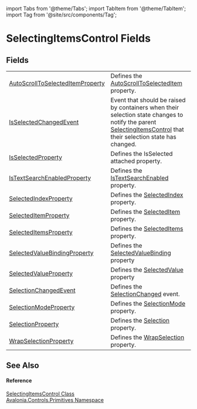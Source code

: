import Tabs from '@theme/Tabs'; 
import TabItem from '@theme/TabItem'; 
import Tag from '@site/src/components/Tag'; 

# SelectingItemsControl Fields




## Fields
<table>
<tr>
<td><a href="F_Avalonia_Controls_Primitives_SelectingItemsControl_AutoScrollToSelectedItemProperty">AutoScrollToSelectedItemProperty</a></td>
<td>Defines the <a href="P_Avalonia_Controls_Primitives_SelectingItemsControl_AutoScrollToSelectedItem">AutoScrollToSelectedItem</a> property.</td>
</tr>
<tr>
<td><a href="F_Avalonia_Controls_Primitives_SelectingItemsControl_IsSelectedChangedEvent">IsSelectedChangedEvent</a></td>
<td>Event that should be raised by containers when their selection state changes to notify the parent <a href="T_Avalonia_Controls_Primitives_SelectingItemsControl">SelectingItemsControl</a> that their selection state has changed.</td>
</tr>
<tr>
<td><a href="F_Avalonia_Controls_Primitives_SelectingItemsControl_IsSelectedProperty">IsSelectedProperty</a></td>
<td>Defines the IsSelected attached property.</td>
</tr>
<tr>
<td><a href="F_Avalonia_Controls_Primitives_SelectingItemsControl_IsTextSearchEnabledProperty">IsTextSearchEnabledProperty</a></td>
<td>Defines the <a href="P_Avalonia_Controls_Primitives_SelectingItemsControl_IsTextSearchEnabled">IsTextSearchEnabled</a> property.</td>
</tr>
<tr>
<td><a href="F_Avalonia_Controls_Primitives_SelectingItemsControl_SelectedIndexProperty">SelectedIndexProperty</a></td>
<td>Defines the <a href="P_Avalonia_Controls_Primitives_SelectingItemsControl_SelectedIndex">SelectedIndex</a> property.</td>
</tr>
<tr>
<td><a href="F_Avalonia_Controls_Primitives_SelectingItemsControl_SelectedItemProperty">SelectedItemProperty</a></td>
<td>Defines the <a href="P_Avalonia_Controls_Primitives_SelectingItemsControl_SelectedItem">SelectedItem</a> property.</td>
</tr>
<tr>
<td><a href="F_Avalonia_Controls_Primitives_SelectingItemsControl_SelectedItemsProperty">SelectedItemsProperty</a></td>
<td>Defines the <a href="P_Avalonia_Controls_Primitives_SelectingItemsControl_SelectedItems">SelectedItems</a> property.</td>
</tr>
<tr>
<td><a href="F_Avalonia_Controls_Primitives_SelectingItemsControl_SelectedValueBindingProperty">SelectedValueBindingProperty</a></td>
<td>Defines the <a href="P_Avalonia_Controls_Primitives_SelectingItemsControl_SelectedValueBinding">SelectedValueBinding</a> property</td>
</tr>
<tr>
<td><a href="F_Avalonia_Controls_Primitives_SelectingItemsControl_SelectedValueProperty">SelectedValueProperty</a></td>
<td>Defines the <a href="P_Avalonia_Controls_Primitives_SelectingItemsControl_SelectedValue">SelectedValue</a> property</td>
</tr>
<tr>
<td><a href="F_Avalonia_Controls_Primitives_SelectingItemsControl_SelectionChangedEvent">SelectionChangedEvent</a></td>
<td>Defines the <a href="E_Avalonia_Controls_Primitives_SelectingItemsControl_SelectionChanged">SelectionChanged</a> event.</td>
</tr>
<tr>
<td><a href="F_Avalonia_Controls_Primitives_SelectingItemsControl_SelectionModeProperty">SelectionModeProperty</a></td>
<td>Defines the <a href="P_Avalonia_Controls_Primitives_SelectingItemsControl_SelectionMode">SelectionMode</a> property.</td>
</tr>
<tr>
<td><a href="F_Avalonia_Controls_Primitives_SelectingItemsControl_SelectionProperty">SelectionProperty</a></td>
<td>Defines the <a href="P_Avalonia_Controls_Primitives_SelectingItemsControl_Selection">Selection</a> property.</td>
</tr>
<tr>
<td><a href="F_Avalonia_Controls_Primitives_SelectingItemsControl_WrapSelectionProperty">WrapSelectionProperty</a></td>
<td>Defines the <a href="P_Avalonia_Controls_Primitives_SelectingItemsControl_WrapSelection">WrapSelection</a> property.</td>
</tr>
</table>

## See Also


#### Reference
<a href="T_Avalonia_Controls_Primitives_SelectingItemsControl">SelectingItemsControl Class</a>  
<a href="N_Avalonia_Controls_Primitives">Avalonia.Controls.Primitives Namespace</a>  
